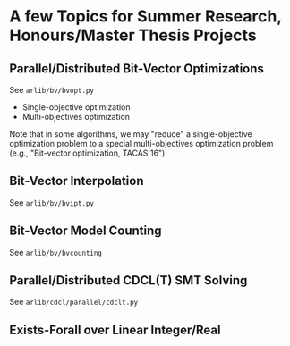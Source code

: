 
# A few Topics for Summer Research, Honours/Master Thesis Projects


## Parallel/Distributed Bit-Vector Optimizations

See `arlib/bv/bvopt.py`

- Single-objective optimization
- Multi-objectives optimization

Note that in some algorithms, we may "reduce" a single-objective optimization problem
to a special multi-objectives optimization problem (e.g., "Bit-vector optimization, TACAS'16").


## Bit-Vector Interpolation

See `arlib/bv/bvipt.py`


## Bit-Vector Model Counting

See `arlib/bv/bvcounting`

## Parallel/Distributed CDCL(T) SMT Solving

See `arlib/cdcl/parallel/cdclt.py`


## Exists-Forall over Linear Integer/Real


